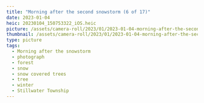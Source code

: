 ```yaml
---
title: "Morning after the second snowstorm (6 of 17)"
date: 2023-01-04
heic: 20230104_150753322_iOS.heic
picture: /assets/camera-roll/2023/01/2023-01-04-morning-after-the-second-snowstorm-06/20230104_150753322_iOS.jpg
thumbnail: /assets/camera-roll/2023/01/2023-01-04-morning-after-the-second-snowstorm-06/20230104_150753322_iOS-thumbnail.jpg
type: picture
tags:
  - Morning after the snowstorm
  - photograph
  - forest
  - snow
  - snow covered trees
  - tree
  - winter
  - Stillwater Township
---
```

